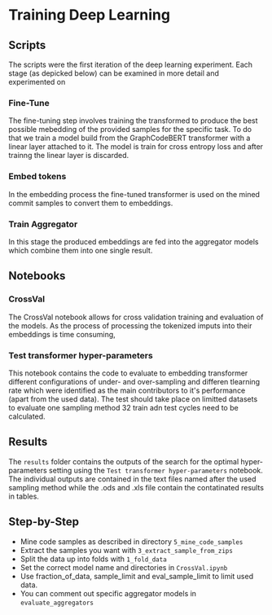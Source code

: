 # Training Deep Learning


## Scripts

The scripts were the first iteration of the deep learning experiment. Each stage (as depicked below) can be examined in more detail and experimented on

### Fine-Tune
The fine-tuning step involves training the transformed to produce the best possible mebedding of the provided samples for the specific task. To do that we train a model build from the GraphCodeBERT transformer with a linear layer attached to it. The model is train for cross entropy loss and after trainng the linear layer is discarded.

### Embed tokens
In the embedding process the fine-tuned transformer is used on the mined commit samples to convert them to embeddings. 

### Train Aggregator
In this stage the produced embeddings are fed into the aggregator models which combine them into one single result.

## Notebooks

### CrossVal

The CrossVal notebook allows for cross validation training and evaluation of the models. As the process of processing the tokenized imputs into their embeddings is time consuming, 

### Test transformer hyper-parameters

This notebook contains the code to evaluate to embedding transformer different configurations of under- and over-sampling and differen tlearning rate which were identified as the main contributors to it's performance (apart from the used data). The test should take place on limitted datasets to evaluate one sampling method 32 train adn test cycles need to be calculated.


## Results

The `results` folder contains the outputs of the search for the optimal hyper-parameters setting using the `Test transformer hyper-parameters` notebook. The individual outputs are contained in the text files named after the used sampling method while the .ods and .xls file contain the contatinated results in tables.

## Step-by-Step

- Mine code samples as described in directory `5_mine_code_samples`
- Extract the samples you want with `3_extract_sample_from_zips`
- Split the data up into folds with `1_fold_data` 
- Set the correct model name and directories in `CrossVal.ipynb`
- Use fraction_of_data, sample_limit and eval_sample_limit to limit used data.
- You can comment out specific aggregator models in `evaluate_aggregators`